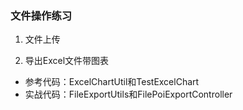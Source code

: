 ### 文件操作练习

1. 文件上传

2. 导出Excel文件带图表

* 参考代码：ExcelChartUtil和TestExcelChart
* 实战代码：FileExportUtils和FilePoiExportController



